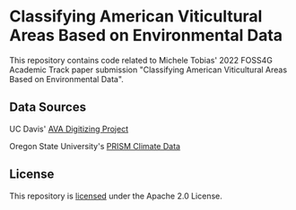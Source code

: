 # Classifying American Viticultural Areas Based on Environmental Data

This repository contains code related to Michele Tobias' 2022 FOSS4G Academic Track paper submission "Classifying American Viticultural Areas Based on Environmental Data".

## Data Sources

UC Davis' [AVA Digitizing Project](https://github.com/UCDavisLibrary/ava)

Oregon State University's [PRISM Climate Data](https://prism.oregonstate.edu/)

## License
This repository is [licensed](LICENSE) under the Apache 2.0 License.
